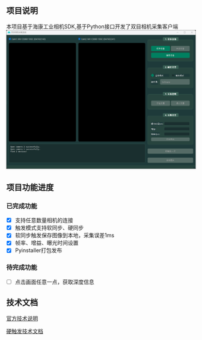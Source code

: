 ## 项目说明
本项目基于海康工业相机SDK,基于Python接口开发了双目相机采集客户端
![alt text](image-6.png)

## 项目功能进度
### 已完成功能
- [x] 支持任意数量相机的连接
- [x] 触发模式支持软同步、硬同步
- [x] 软同步触发保存图像到本地，采集误差1ms
- [x] 帧率、增益、曝光时间设置
- [x] Pyinstaller打包发布

### 待完成功能
- [ ] 点击画面任意一点，获取深度信息


## 技术文档
[官方技术说明](https://www.hikrobotics.com/cn/machinevision/visionproduct?typeId=27&id=249&pageNumber=1&pageSize=20&showEol=false)

[硬触发技术文档](开发说明.md)
